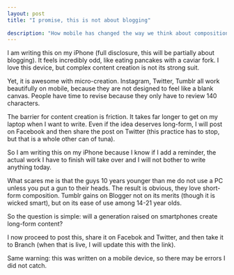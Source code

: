 ```yaml
---
layout: post
title: "I promise, this is not about blogging"
 
description: "How mobile has changed the way we think about composition" 
---
```


I am writing this on my iPhone (full disclosure, this will be partially about blogging). It feels incredibly odd, like eating pancakes with a caviar fork. I love this device, but complex content creation is not its strong suit. 

Yet, it is awesome with micro-creation. Instagram, Twitter, Tumblr all work beautifully on mobile, because they are not designed to feel like a blank canvas. People have time to revise because they only have to review 140 characters.

The barrier for content creation is friction. It takes far longer to get on my laptop when I want to write. Even if the idea deserves long-form, I will post on Facebook and then share the post on Twitter (this practice has to stop, but that is a whole other can of tuna).

So I am writing this on my iPhone because I know if I add a reminder, the actual work I have to finish will take over and I will not bother to write anything today.

What scares me is that the guys 10 years younger than me do not use a PC unless you put a gun to their heads. The result is obvious, they love short-form composition. Tumblr gains on Blogger not on its merits (though it is wicked smart), but on its ease of use among 14-21 year olds.

So the question is simple: will a generation raised on smartphones create long-form content?

I now proceed to post this, share it on Facebok and Twitter, and then take it to Branch (when that is live, I will update this with the link).

Same warning: this was written on a mobile device, so there may be errors I did not catch. 
